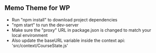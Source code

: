 ## Memo Theme for WP 

- Run "npm install" to download project dependencies
- "npm start" to run the dev-server
- Make sure the "proxy" URL in package.json is changed to match your local environment
- Also update the baseURL variable inside the context api: 'src/context/CourseState.js'
